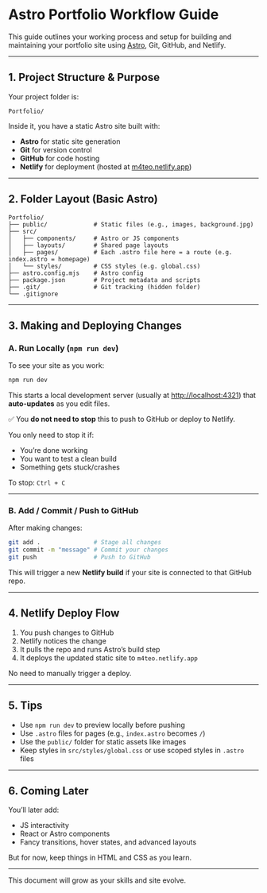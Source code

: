 # Astro Portfolio Workflow Guide

This guide outlines your working process and setup for building and maintaining your portfolio site using [Astro](https://astro.build), Git, GitHub, and Netlify.

---

## 1. Project Structure & Purpose

Your project folder is:

```
Portfolio/
```

Inside it, you have a static Astro site built with:

* **Astro** for static site generation
* **Git** for version control
* **GitHub** for code hosting
* **Netlify** for deployment (hosted at [m4teo.netlify.app](https://m4teo.netlify.app))

---

## 2. Folder Layout (Basic Astro)

```
Portfolio/
├── public/             # Static files (e.g., images, background.jpg)
├── src/
│   ├── components/     # Astro or JS components
│   ├── layouts/        # Shared page layouts
│   ├── pages/          # Each .astro file here = a route (e.g. index.astro = homepage)
│   └── styles/         # CSS styles (e.g. global.css)
├── astro.config.mjs    # Astro config
├── package.json        # Project metadata and scripts
├── .git/               # Git tracking (hidden folder)
└── .gitignore
```

---

## 3. Making and Deploying Changes

### A. Run Locally (`npm run dev`)

To see your site as you work:

```bash
npm run dev
```

This starts a local development server (usually at [http://localhost:4321](http://localhost:4321)) that **auto-updates** as you edit files.

✅ You **do not need to stop** this to push to GitHub or deploy to Netlify.

You only need to stop it if:

* You’re done working
* You want to test a clean build
* Something gets stuck/crashes

To stop: `Ctrl + C`

---

### B. Add / Commit / Push to GitHub

After making changes:

```bash
git add .               # Stage all changes
git commit -m "message" # Commit your changes
git push                # Push to GitHub
```

This will trigger a new **Netlify build** if your site is connected to that GitHub repo.

---

## 4. Netlify Deploy Flow

1. You push changes to GitHub
2. Netlify notices the change
3. It pulls the repo and runs Astro’s build step
4. It deploys the updated static site to `m4teo.netlify.app`

No need to manually trigger a deploy.

---

## 5. Tips

* Use `npm run dev` to preview locally before pushing
* Use `.astro` files for pages (e.g., `index.astro` becomes `/`)
* Use the `public/` folder for static assets like images
* Keep styles in `src/styles/global.css` or use scoped styles in `.astro` files

---

## 6. Coming Later

You’ll later add:

* JS interactivity
* React or Astro components
* Fancy transitions, hover states, and advanced layouts

But for now, keep things in HTML and CSS as you learn.

---

This document will grow as your skills and site evolve.

